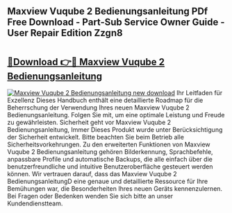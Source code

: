 ## Maxview Vuqube 2 Bedienungsanleitung PDf Free Download - Part-Sub Service Owner Guide - User Repair Edition Zzgn8

# <h2><a href="http://df34c8t.blite.top/?on=Maxview+Vuqube+2+Bedienungsanleitung">🔗Download 👉🔴 Maxview Vuqube 2 Bedienungsanleitung</a></h2>

[![Maxview Vuqube 2 Bedienungsanleitung new download](https://i.imgur.com/lujVjoI.png)](http://df34c8t.blite.top/?on=Maxview+Vuqube+2+Bedienungsanleitung)
Ihr Leitfaden für Exzellenz Dieses Handbuch enthält eine detaillierte Roadmap für die Beherrschung der Verwendung Ihres neuen Maxview Vuqube 2 Bedienungsanleitung. Folgen Sie mit, um eine optimale Leistung und Freude zu gewährleisten. Sicherheit geht vor Maxview Vuqube 2 Bedienungsanleitung, Immer Dieses Produkt wurde unter Berücksichtigung der Sicherheit entwickelt. Bitte beachten Sie beim Betrieb alle Sicherheitsvorkehrungen. Zu den erweiterten Funktionen von Maxview Vuqube 2 Bedienungsanleitung gehören Bilderkennung, Sprachbefehle, anpassbare Profile und automatische Backups, die alle einfach über die benutzerfreundliche und intuitive Benutzeroberfläche gesteuert werden können. Wir vertrauen darauf, dass das Maxview Vuqube 2 BedienungsanleitungD eine genaue und detaillierte Ressource für Ihre Bemühungen war, die Besonderheiten Ihres neuen Geräts kennenzulernen. Bei Fragen oder Bedenken wenden Sie sich bitte an unser Kundendienstteam.
